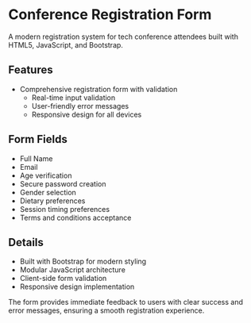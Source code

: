 # Conference Registration Form

A modern registration system for tech conference attendees built with HTML5, JavaScript, and Bootstrap.

## Features

- Comprehensive registration form with validation
    - Real-time input validation
    - User-friendly error messages
    - Responsive design for all devices

## Form Fields

- Full Name
- Email
- Age verification
- Secure password creation
- Gender selection
- Dietary preferences
- Session timing preferences
- Terms and conditions acceptance

## Details

- Built with Bootstrap for modern styling
- Modular JavaScript architecture
- Client-side form validation
- Responsive design implementation

The form provides immediate feedback to users with clear success and error messages, ensuring a smooth registration experience.
